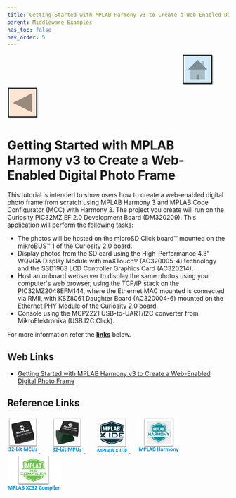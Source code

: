 ```yaml
---
title: Getting Started with MPLAB Harmony v3 to Create a Web-Enabled Digital Photo Frame
parent: Middleware Examples
has_toc: false
nav_order: 5
---
```


&nbsp;&nbsp;&nbsp;&nbsp;&nbsp;&nbsp;&nbsp;&nbsp;&nbsp;&nbsp;&nbsp;&nbsp;&nbsp;&nbsp;&nbsp;&nbsp;&nbsp;&nbsp;&nbsp;&nbsp;&nbsp;&nbsp;&nbsp;&nbsp;&nbsp;&nbsp;&nbsp;&nbsp; &nbsp;&nbsp;&nbsp;&nbsp;&nbsp;&nbsp;&nbsp;&nbsp;&nbsp;&nbsp;&nbsp;&nbsp;&nbsp;&nbsp;&nbsp;&nbsp;&nbsp;&nbsp;&nbsp;&nbsp;&nbsp;&nbsp;&nbsp;&nbsp;&nbsp;&nbsp;&nbsp;&nbsp;&nbsp;&nbsp;&nbsp;&nbsp;&nbsp;&nbsp;&nbsp;&nbsp;&nbsp;&nbsp;&nbsp;&nbsp;&nbsp;&nbsp;&nbsp;&nbsp;&nbsp;&nbsp;&nbsp;&nbsp;&nbsp;&nbsp;&nbsp;&nbsp;&nbsp;&nbsp;&nbsp;&nbsp;&nbsp;&nbsp;&nbsp;&nbsp;&nbsp;&nbsp;&nbsp;&nbsp;&nbsp;&nbsp;&nbsp;&nbsp;&nbsp;&nbsp;&nbsp;&nbsp;[<img src="../../r_images/quick_home.png" title="Home">](../../../readme.md) [<img src="../../r_images/quick_back.png"  title="Back">](../readme.md)
# Getting Started with MPLAB Harmony v3 to Create a Web-Enabled Digital Photo Frame

This tutorial is intended to show users how to create a web-enabled digital photo frame from scratch using MPLAB Harmony 3 and MPLAB Code Configurator (MCC) with Harmony 3. The project you create will run on the Curiosity PIC32MZ EF 2.0 Development Board (DM320209). This application will perform the following tasks:

- The photos will be hosted on the microSD Click board™ mounted on the mikroBUS™ 1 of the Curiosity 2.0 board.
- Display photos from the SD card using the High-Performance 4.3" WQVGA Display Module with maXTouch® (AC320005-4) technology and the SSD1963 LCD Controller Graphics Card (AC320214).
- Host an onboard webserver to display the same photos using your computer's web browser, using the TCP/IP stack on the PIC32MZ2048EFM144, where the Ethernet MAC mounted is connected via RMII, with KSZ8061 Daughter Board (AC320004-6) mounted on the Ethernet PHY Module of the Curiosity 2.0 board.
- Console using the MCP2221 USB-to-UART/I2C converter from MikroElektronika (USB I2C Click).

For more information refer the **[links](#Web-Links)** below.

## <a id="Web-Links"> </a>
## Web Links

- <a href="https://microchipdeveloper.com/harmony3:web-enabled-digital-photo-frame" target="_blank">Getting Started with MPLAB Harmony v3 to Create a Web-Enabled Digital Photo Frame </a>

## Reference Links
[<a href="https://www.microchip.com/design-centers/32-bit" target="_blank"> <img src="../../r_images/32_bit_mcus.png"> </a>]()  &nbsp; &nbsp; &nbsp; [<a href="https://www.microchip.com/design-centers/32-bit-mpus" target="_blank"> <img src="../../r_images/32_bit_mpus.png"> </a>]()  &nbsp; &nbsp; &nbsp; [<a href="https://www.microchip.com/mplab/mplab-x-ide" target="_blank"> <img src="../../r_images/mplab_x_ide.png"> </a>]()  &nbsp; &nbsp; [<a href="https://www.microchip.com/mplab/mplab-harmony" target="_blank"> <img src="../../r_images/mplab_harmony.png"> </a>]() [<a href="https://www.microchip.com/mplab/compilers" target="_blank"> <img src="../../r_images/mplab_compiler.png"> </a>]()  
